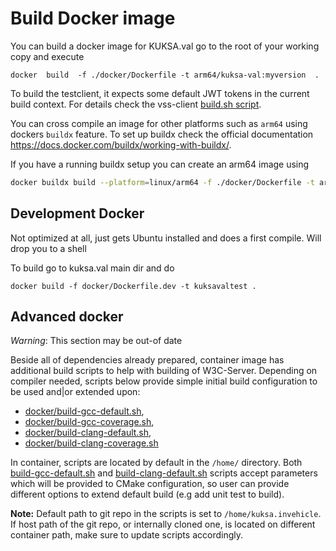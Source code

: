 
# Build Docker image

You can build a docker image for KUKSA.val go to the root of your working copy and execute

```
docker  build  -f ./docker/Dockerfile -t arm64/kuksa-val:myversion  .
```

To build the testclient, it expects some default JWT tokens in the current build context. For details check the vss-client [build.sh script](../clients/vss-testclient/build.sh).

You can cross compile an image for other platforms such as `arm64` using dockers `buildx` feature. To set up buildx check the official documentation https://docs.docker.com/buildx/working-with-buildx/.

If you have a running buildx setup you can create an arm64 image using

```bash
docker buildx build --platform=linux/arm64 -f ./docker/Dockerfile -t arm64/kuksa-val:myversion  .
```


## Development Docker
Not optimized at all, just gets  Ubuntu installed and does a first compile. Will drop you to a shell

To build go to kuksa.val main dir and do

```
docker build -f docker/Dockerfile.dev -t kuksavaltest . 
```


## Advanced docker
_Warning_: This section may be out-of date

Beside all of dependencies already prepared, container image has additional build scripts to help with building of W3C-Server.
Depending on compiler needed, scripts below provide simple initial build configuration to be used and|or extended upon:
 - [docker/build-gcc-default.sh](docker/build-gcc-default.sh),
 - [docker/build-gcc-coverage.sh](docker/build-gcc-coverage.sh),
 - [docker/build-clang-default.sh](docker/build-clang-default.sh),
 - [docker/build-clang-coverage.sh](docker/build-clang-coverage.sh)

In container, scripts are located by default in the `/home/` directory.
Both [build-gcc-default.sh](docker/build-gcc-default.sh) and [build-clang-default.sh](docker/build-clang-default.sh) scripts accept parameters which will be provided to CMake configuration, so user can provide different options to extend default build (e.g add unit test to build).

**Note:** Default path to git repo in the scripts is set to `/home/kuksa.invehicle`. If host path of the git repo, or internally cloned one, is located on different container path, make sure to update scripts accordingly.

